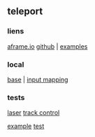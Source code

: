 ## teleport

### liens
[aframe.io](https://aframe.io/blog/teleport-component/)
[github](https://github.com/fernandojsg/aframe-teleport-controls) |
[examples](https://fernandojsg.com/aframe-teleport-controls/)

### local
[base](https://eminet666.github.io/eminet_VR/x_test/teleport/0_base.html) |
[input mapping](https://eminet666.github.io/eminet_VR/x_test/teleport/input_mapping.html)

### tests
[laser](https://aframe.io/aframe/examples/test/laser-controls/)
[track control](https://aframe.io/aframe/examples/showcase/tracked-controls/)

[example](https://github.com/TakashiYoshinaga/Oculus-Quest-Interaction-Sample)
[test](https://eminet666.github.io/eminet_VR/x_test/teleport/test.html)